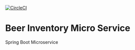 [![CircleCI](https://dl.circleci.com/status-badge/img/gh/ozankyncu/ms-beer-inventory-service/tree/master.svg?style=svg)](https://dl.circleci.com/status-badge/redirect/gh/ozankyncu/ms-beer-inventory-service/tree/master)
# Beer Inventory Micro Service

Spring Boot Microservice
